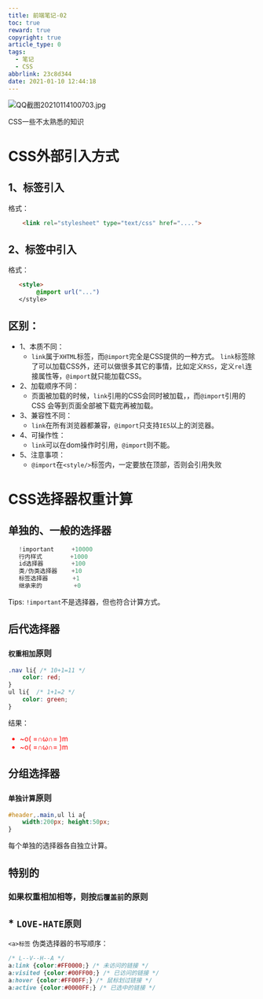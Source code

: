 ```yaml
---
title: 前端笔记-02
toc: true
reward: true
copyright: true
article_type: 0
tags:
  - 笔记
  - CSS
abbrlink: 23c8d344
date: 2021-01-10 12:44:18
---
```


![QQ截图20210114100703.jpg](https://cdn.jsdelivr.net/gh/Anyway521/blogpic2@main/image/QQ截图20210114100703.jpg)

CSS一些不太熟悉的知识
<!-- more -->
# CSS外部引入方式
## 1、<link>标签引入
格式：
``` html
    <link rel="stylesheet" type="text/css" href="....">
```
## 2、<style></style>标签中引入
格式：
``` html
   <style>
        @import url("...")
   </style>
```
## 区别：
- 1、本质不同： 
  - `link`属于`XHTML`标签，而`@import`完全是CSS提供的一种方式。 `link`标签除了可以加载CSS外，还可以做很多其它的事情，比如定义`RSS`，定义`rel`连接属性等，`@import`就只能加载CSS。
- 2、加载顺序不同：
  - 页面被加载的时候，`link`引用的CSS会同时被加载，，而`@import`引用的CSS 会等到页面全部被下载完再被加载。
- 3、兼容性不同：
  - `link`在所有浏览器都兼容，`@import`只支持`IE5`以上的浏览器。
- 4、可操作性：
  - `link`可以在dom操作时引用，`@import`则不能。
- 5、注意事项：
  - `@import`在`<style/>`标签内，一定要放在顶部，否则会引用失败

# CSS选择器权重计算

## 单独的、一般的选择器

``` cs
   !important     +10000
   行内样式        +1000
   id选择器        +100
   类/伪类选择器    +10
   标签选择器       +1
   继承来的         +0
```
Tips: `!important`不是选择器，但也符合计算方式。
## 后代选择器
### `权重相加`原则
``` css
.nav li{ /* 10+1=11 */
    color: red;
} 
ul li{  /* 1+1=2 */
    color: green;
}
```
结果：
<ul>
    <li class="item" style="color: red;">~o( =∩ω∩= )m</li>
     <li class="item" style="color: red;">~o( =∩ω∩= )m</li>
</ul>

## 分组选择器
### `单独计算`原则
``` css
#header,.main,ul li a{
    width:200px; height:50px;
}
```
每个单独的选择器各自独立计算。
## 特别的
### 如果权重相加相等，则按`后覆盖前`的原则


## * `LOVE-HATE原则`
`<a>标签` 伪类选择器的书写顺序：
``` css
/* L--V--H--A */
a:link {color:#FF0000;} /* 未访问的链接 */
a:visited {color:#00FF00;} /* 已访问的链接 */
a:hover {color:#FF00FF;} /* 鼠标划过链接 */
a:active {color:#0000FF;} /* 已选中的链接 */
```
